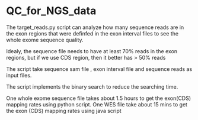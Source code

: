 # QC_for_NGS_data

The target_reads.py script can analyze how many sequence reads are in the exon regions that were definfed in the exon interval files to see the whole exome sequence quality. 

Idealy, the sequence file needs to have at least 70% reads in the exon regions, but if we use CDS region, then it better has > 50% reads

The script take sequence sam file , exon interval file and sequence reads as input files.

The script implements the binary search to reduce the searching time. 

One whole exome sequence file takes about 1.5 hours to get the exon(CDS) mapping rates using python script.
One WES file take about 15 mins to get the exon (CDS) mapping rates using java script